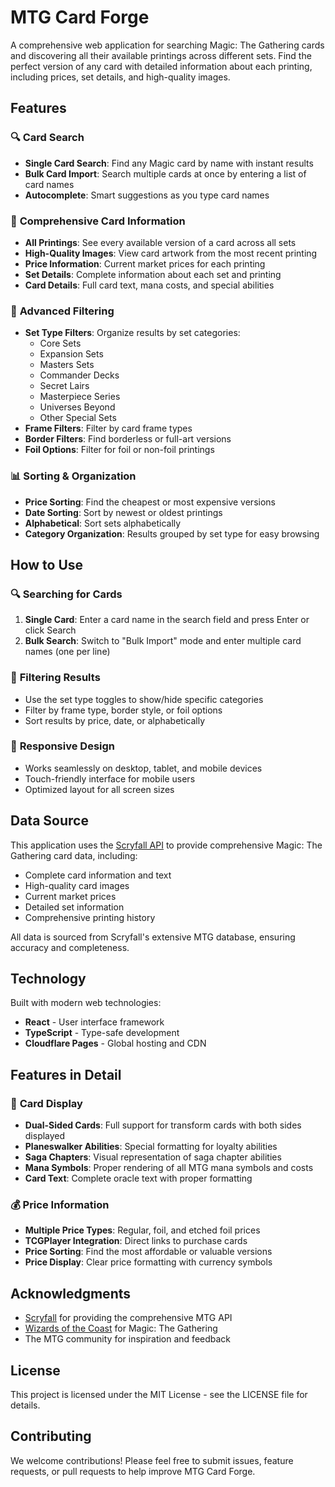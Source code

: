# MTG Card Forge

A comprehensive web application for searching Magic: The Gathering cards and discovering all their available printings across different sets. Find the perfect version of any card with detailed information about each printing, including prices, set details, and high-quality images.

## Features

### 🔍 **Card Search**
- **Single Card Search**: Find any Magic card by name with instant results
- **Bulk Card Import**: Search multiple cards at once by entering a list of card names
- **Autocomplete**: Smart suggestions as you type card names

### 🎴 **Comprehensive Card Information**
- **All Printings**: See every available version of a card across all sets
- **High-Quality Images**: View card artwork from the most recent printing
- **Price Information**: Current market prices for each printing
- **Set Details**: Complete information about each set and printing
- **Card Details**: Full card text, mana costs, and special abilities

### 🎯 **Advanced Filtering**
- **Set Type Filters**: Organize results by set categories:
  - Core Sets
  - Expansion Sets
  - Masters Sets
  - Commander Decks
  - Secret Lairs
  - Masterpiece Series
  - Universes Beyond
  - Other Special Sets
- **Frame Filters**: Filter by card frame types
- **Border Filters**: Find borderless or full-art versions
- **Foil Options**: Filter for foil or non-foil printings

### 📊 **Sorting & Organization**
- **Price Sorting**: Find the cheapest or most expensive versions
- **Date Sorting**: Sort by newest or oldest printings
- **Alphabetical**: Sort sets alphabetically
- **Category Organization**: Results grouped by set type for easy browsing

## How to Use

### 🔍 **Searching for Cards**
1. **Single Card**: Enter a card name in the search field and press Enter or click Search
2. **Bulk Search**: Switch to "Bulk Import" mode and enter multiple card names (one per line)

### 🎯 **Filtering Results**
- Use the set type toggles to show/hide specific categories
- Filter by frame type, border style, or foil options
- Sort results by price, date, or alphabetically

### 📱 **Responsive Design**
- Works seamlessly on desktop, tablet, and mobile devices
- Touch-friendly interface for mobile users
- Optimized layout for all screen sizes

## Data Source

This application uses the [Scryfall API](https://scryfall.com/docs/api) to provide comprehensive Magic: The Gathering card data, including:
- Complete card information and text
- High-quality card images
- Current market prices
- Detailed set information
- Comprehensive printing history

All data is sourced from Scryfall's extensive MTG database, ensuring accuracy and completeness.

## Technology

Built with modern web technologies:
- **React** - User interface framework
- **TypeScript** - Type-safe development
- **Cloudflare Pages** - Global hosting and CDN

## Features in Detail

### 🎴 **Card Display**
- **Dual-Sided Cards**: Full support for transform cards with both sides displayed
- **Planeswalker Abilities**: Special formatting for loyalty abilities
- **Saga Chapters**: Visual representation of saga chapter abilities
- **Mana Symbols**: Proper rendering of all MTG mana symbols and costs
- **Card Text**: Complete oracle text with proper formatting

### 💰 **Price Information**
- **Multiple Price Types**: Regular, foil, and etched foil prices
- **TCGPlayer Integration**: Direct links to purchase cards
- **Price Sorting**: Find the most affordable or valuable versions
- **Price Display**: Clear price formatting with currency symbols

## Acknowledgments

- [Scryfall](https://scryfall.com/) for providing the comprehensive MTG API
- [Wizards of the Coast](https://company.wizards.com/) for Magic: The Gathering
- The MTG community for inspiration and feedback

## License

This project is licensed under the MIT License - see the LICENSE file for details.

## Contributing

We welcome contributions! Please feel free to submit issues, feature requests, or pull requests to help improve MTG Card Forge. 